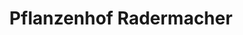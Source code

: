 ---
title: "Pflanzenhof Radermacher"
url: /sankt-augustin/pflanzenhof-radermacher/
shop: Garten-Center
---